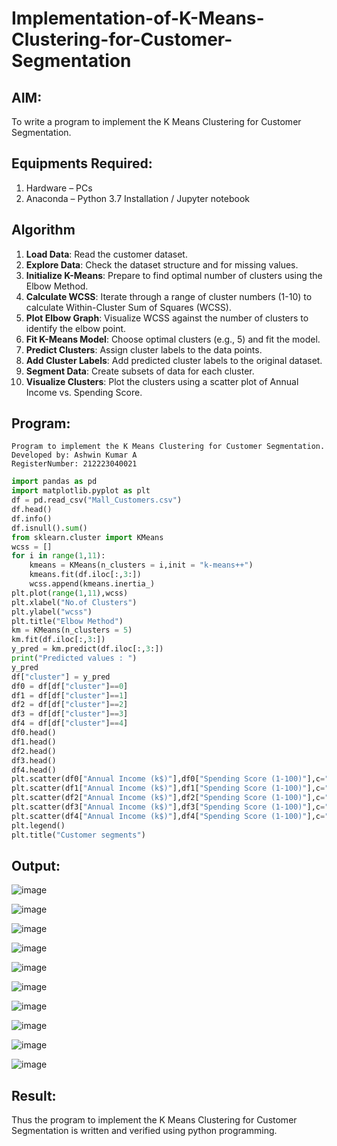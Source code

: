 # Implementation-of-K-Means-Clustering-for-Customer-Segmentation

## AIM:
To write a program to implement the K Means Clustering for Customer Segmentation.

## Equipments Required:
1. Hardware – PCs
2. Anaconda – Python 3.7 Installation / Jupyter notebook

## Algorithm

1. **Load Data**: Read the customer dataset.
2. **Explore Data**: Check the dataset structure and for missing values.
3. **Initialize K-Means**: Prepare to find optimal number of clusters using the Elbow Method.
4. **Calculate WCSS**: Iterate through a range of cluster numbers (1-10) to calculate Within-Cluster Sum of Squares (WCSS).
5. **Plot Elbow Graph**: Visualize WCSS against the number of clusters to identify the elbow point.
6. **Fit K-Means Model**: Choose optimal clusters (e.g., 5) and fit the model.
7. **Predict Clusters**: Assign cluster labels to the data points.
8. **Add Cluster Labels**: Add predicted cluster labels to the original dataset.
9. **Segment Data**: Create subsets of data for each cluster.
10. **Visualize Clusters**: Plot the clusters using a scatter plot of Annual Income vs. Spending Score.

## Program:
```
Program to implement the K Means Clustering for Customer Segmentation.
Developed by: Ashwin Kumar A
RegisterNumber: 212223040021 
```
```py
import pandas as pd
import matplotlib.pyplot as plt
df = pd.read_csv("Mall_Customers.csv")
df.head()
df.info()
df.isnull().sum()
from sklearn.cluster import KMeans
wcss = []
for i in range(1,11):
    kmeans = KMeans(n_clusters = i,init = "k-means++")
    kmeans.fit(df.iloc[:,3:])
    wcss.append(kmeans.inertia_)
plt.plot(range(1,11),wcss)
plt.xlabel("No.of Clusters")
plt.ylabel("wcss")
plt.title("Elbow Method")
km = KMeans(n_clusters = 5)
km.fit(df.iloc[:,3:])
y_pred = km.predict(df.iloc[:,3:])
print("Predicted values : ")
y_pred
df["cluster"] = y_pred
df0 = df[df["cluster"]==0]
df1 = df[df["cluster"]==1]
df2 = df[df["cluster"]==2]
df3 = df[df["cluster"]==3]
df4 = df[df["cluster"]==4]
df0.head()
df1.head()
df2.head()
df3.head()
df4.head()
plt.scatter(df0["Annual Income (k$)"],df0["Spending Score (1-100)"],c="red",label="cluster0")
plt.scatter(df1["Annual Income (k$)"],df1["Spending Score (1-100)"],c="black",label="cluster1")
plt.scatter(df2["Annual Income (k$)"],df2["Spending Score (1-100)"],c="blue",label="cluster2")
plt.scatter(df3["Annual Income (k$)"],df3["Spending Score (1-100)"],c="green",label="cluster3")
plt.scatter(df4["Annual Income (k$)"],df4["Spending Score (1-100)"],c="magenta",label="cluster4")
plt.legend()
plt.title("Customer segments")
```

## Output:

![image](https://github.com/user-attachments/assets/51fc26be-9a6c-44d7-b95e-a651a7a4e5b1)

![image](https://github.com/user-attachments/assets/02e9a122-09d1-4bf9-8bdf-3cdecc4894a8)

![image](https://github.com/user-attachments/assets/517d4bd7-2c0e-47af-8ad3-04e0e939a61a)

![image](https://github.com/user-attachments/assets/d9f22d7a-9e34-4dbe-b97f-032884e53b54)

![image](https://github.com/user-attachments/assets/5ef688e8-4a0a-4c79-9d46-5ab7741c2961)

![image](https://github.com/user-attachments/assets/413e34a9-cb6a-44e7-bb4b-bbff5cf9775f)

![image](https://github.com/user-attachments/assets/1e3f77eb-4ab8-49e7-b5b0-e381f6f44a1a)

![image](https://github.com/user-attachments/assets/8f878351-9ce3-4340-86cc-f8894eb63e1c)

![image](https://github.com/user-attachments/assets/f9ad2730-9a98-4ded-a4f4-583a8e8e11cd)

![image](https://github.com/user-attachments/assets/e05edd09-a33a-4022-be07-1126a78c9a92)

## Result:
Thus the program to implement the K Means Clustering for Customer Segmentation is written and verified using python programming.
